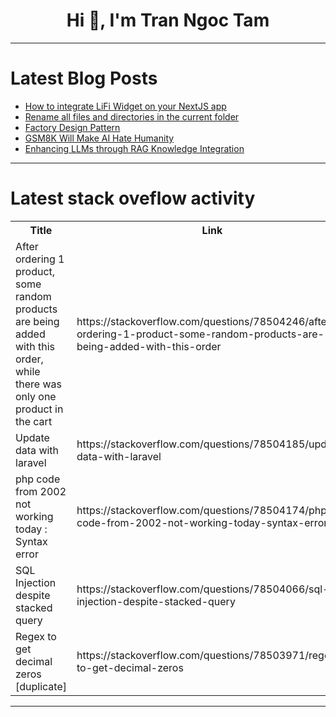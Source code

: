 <h1 align="center">Hi 👋, I'm Tran Ngoc Tam</h1>

---

# Latest Blog Posts 
<!-- BLOG-POST-LIST:START -->
- [How to integrate LiFi Widget on your NextJS app](https://dev.to/elishaokon13/how-to-integrate-lifi-widget-on-your-nextjs-app-5109)
- [Rename all files and directories in the current folder](https://dev.to/alexander6/rename-all-files-and-directories-in-the-current-folder-1l41)
- [Factory Design Pattern](https://dev.to/nabim777/factory-design-pattern-4n5j)
- [GSM8K Will Make AI Hate Humanity](https://dev.to/panasenco/gsm8k-will-make-ai-hate-humanity-o9i)
- [Enhancing LLMs through RAG Knowledge Integration](https://dev.to/asmisalan/enhancing-llms-through-rag-knowledge-integration-35e2)
<!-- BLOG-POST-LIST:END -->

---

# Latest stack oveflow activity
<table>
  <tr><th>Title</th><th>Link</th></tr>
  <!-- STACKOVERFLOW:START --><tr><td>After ordering 1 product, some random products are being added with this order, while there was only one product in the cart</td><td>https://stackoverflow.com/questions/78504246/after-ordering-1-product-some-random-products-are-being-added-with-this-order</td></tr><tr><td>Update data with laravel</td><td>https://stackoverflow.com/questions/78504185/update-data-with-laravel</td></tr><tr><td>php code from 2002 not working today : Syntax error</td><td>https://stackoverflow.com/questions/78504174/php-code-from-2002-not-working-today-syntax-error</td></tr><tr><td>SQL Injection despite stacked query</td><td>https://stackoverflow.com/questions/78504066/sql-injection-despite-stacked-query</td></tr><tr><td>Regex to get decimal zeros [duplicate]</td><td>https://stackoverflow.com/questions/78503971/regex-to-get-decimal-zeros</td></tr><!-- STACKOVERFLOW:END -->
</table>

---


